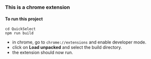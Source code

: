 ### This is a chrome extension



#### To run this project
```
cd QuickSelect
npm run build
```

 - in chrome, go to `chrome://extensions` and enable developer mode.</br>
 - click on __Load unpacked__ and select the build directory.</br>
 - the extension should now run.
